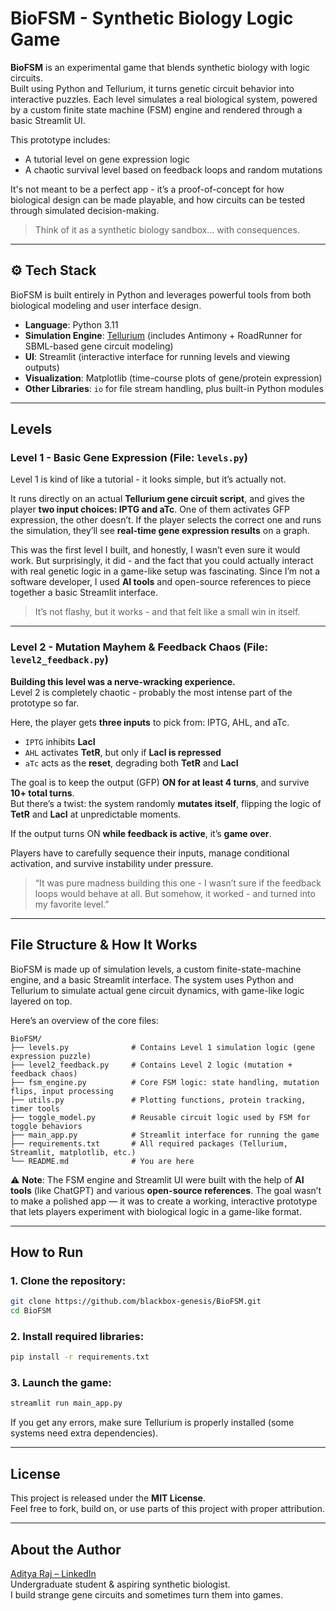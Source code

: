 # BioFSM - Synthetic Biology Logic Game

**BioFSM** is an experimental game that blends synthetic biology with logic circuits.\
Built using Python and Tellurium, it turns genetic circuit behavior into interactive puzzles. Each level simulates a real biological system, powered by a custom finite state machine (FSM) engine and rendered through a basic Streamlit UI.

This prototype includes:

- A tutorial level on gene expression logic
- A chaotic survival level based on feedback loops and random mutations

It's not meant to be a perfect app - it’s a proof-of-concept for how biological design can be made playable, and how circuits can be tested through simulated decision-making.

> Think of it as a synthetic biology sandbox… with consequences.

---

## ⚙️ Tech Stack

BioFSM is built entirely in Python and leverages powerful tools from both biological modeling and user interface design.

- **Language**: Python 3.11
- **Simulation Engine**: [Tellurium](http://tellurium.analogmachine.org/) (includes Antimony + RoadRunner for SBML-based gene circuit modeling)
- **UI**: Streamlit (interactive interface for running levels and viewing outputs)
- **Visualization**: Matplotlib (time-course plots of gene/protein expression)
- **Other Libraries**: `io` for file stream handling, plus built-in Python modules

---

##  Levels

###  Level 1 - Basic Gene Expression (File: `levels.py`)

Level 1 is kind of like a tutorial - it looks simple, but it’s actually not.

It runs directly on an actual **Tellurium gene circuit script**, and gives the player **two input choices: IPTG and aTc**. One of them activates GFP expression, the other doesn’t. If the player selects the correct one and runs the simulation, they’ll see **real-time gene expression results** on a graph.

This was the first level I built, and honestly, I wasn’t even sure it would work. But surprisingly, it did - and the fact that you could actually interact with real genetic logic in a game-like setup was fascinating. Since I’m not a software developer, I used **AI tools** and open-source references to piece together a basic Streamlit interface.

> It’s not flashy, but it works - and that felt like a small win in itself.

---

###  Level 2 - Mutation Mayhem & Feedback Chaos (File: `level2_feedback.py`)

**Building this level was a nerve-wracking experience.**\
Level 2 is completely chaotic - probably the most intense part of the prototype so far.

Here, the player gets **three inputs** to pick from: IPTG, AHL, and aTc.

- `IPTG` inhibits **LacI**
- `AHL` activates **TetR**, but only if **LacI is repressed**
- `aTc` acts as the **reset**, degrading both **TetR** and **LacI**

The goal is to keep the output (GFP) **ON for at least 4 turns**, and survive **10+ total turns**.\
But there’s a twist: the system randomly **mutates itself**, flipping the logic of **TetR** and **LacI** at unpredictable moments.

If the output turns ON **while feedback is active**, it’s **game over**.

Players have to carefully sequence their inputs, manage conditional activation, and survive instability under pressure.

> “It was pure madness building this one - I wasn’t sure if the feedback loops would behave at all. But somehow, it worked - and turned into my favorite level.”

---

##  File Structure & How It Works

BioFSM is made up of simulation levels, a custom finite-state-machine engine, and a basic Streamlit interface. The system uses Python and Tellurium to simulate actual gene circuit dynamics, with game-like logic layered on top.

Here’s an overview of the core files:

```
BioFSM/
├── levels.py              # Contains Level 1 simulation logic (gene expression puzzle)
├── level2_feedback.py     # Contains Level 2 logic (mutation + feedback chaos)
├── fsm_engine.py          # Core FSM logic: state handling, mutation flips, input processing
├── utils.py               # Plotting functions, protein tracking, timer tools
├── toggle_model.py        # Reusable circuit logic used by FSM for toggle behaviors
├── main_app.py            # Streamlit interface for running the game
├── requirements.txt       # All required packages (Tellurium, Streamlit, matplotlib, etc.)
└── README.md              # You are here
```

⚠️ **Note**: The FSM engine and Streamlit UI were built with the help of **AI tools** (like ChatGPT) and various **open-source references**. The goal wasn’t to make a polished app — it was to create a working, interactive prototype that lets players experiment with biological logic in a game-like format.

---

##  How to Run

### 1. Clone the repository:

```bash
git clone https://github.com/blackbox-genesis/BioFSM.git
cd BioFSM
```

### 2. Install required libraries:

```bash
pip install -r requirements.txt
```

### 3. Launch the game:

```bash
streamlit run main_app.py
```

If you get any errors, make sure Tellurium is properly installed (some systems need extra dependencies).

---

##  License

This project is released under the **MIT License**.\
Feel free to fork, build on, or use parts of this project with proper attribution.

---

##  About the Author

[Aditya Raj – LinkedIn](https://www.linkedin.com/in/aditya-synbio/)\
Undergraduate student & aspiring synthetic biologist.\
I build strange gene circuits and sometimes turn them into games.

